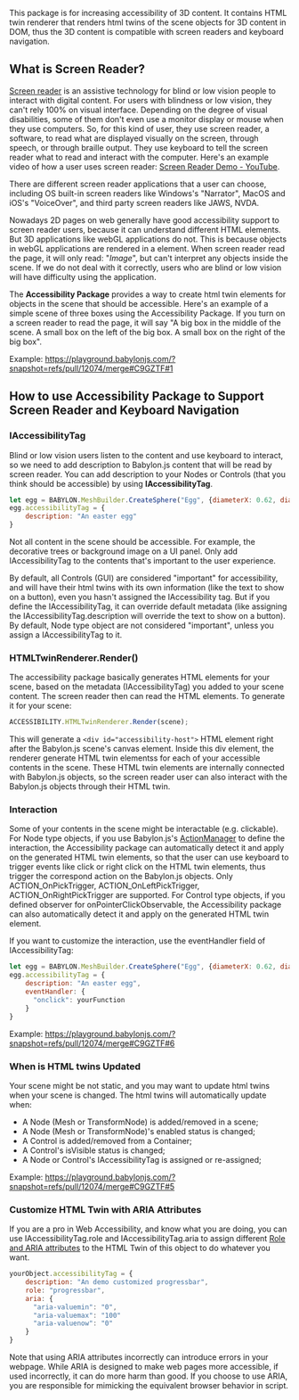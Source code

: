 This package is for increasing accessibility of 3D content. It contains HTML twin renderer that renders html twins of the scene objects for 3D content in DOM, thus the 3D content is compatible with screen readers and keyboard navigation.

## What is Screen Reader?

[Screen reader](https://en.wikipedia.org/wiki/Screen_reader) is an assistive technology for blind or low vision people to interact with digital content. For users with blindness or low vision, they can't rely 100% on visual interface. Depending on the degree of visual disabilities, some of them don't even use a monitor display or mouse when they use computers. So, for this kind of user, they use screen reader, a software, to read what are displayed visually on the screen, through speech, or through braille output. They use keyboard to tell the screen reader what to read and interact with the computer. Here's an example video of how a user uses screen reader: [Screen Reader Demo - YouTube](https://www.youtube.com/watch?v=q_ATY9gimOM&ab_channel=SLCCUniversalAccess).

There are different screen reader applications that a user can choose, including OS built-in screen readers like Windows's "Narrator", MacOS and iOS's "VoiceOver", and third party screen readers like JAWS, NVDA.

Nowadays 2D pages on web generally have good accessibility support to screen reader users, because it can understand different HTML elements. But 3D applications like webGL applications do not. This is because objects in webGL applications are rendered in a <canvas> element. When screen reader read the page, it will only read: "*Image*", but can't interpret any objects inside the scene. If we do not deal with it correctly, users who are blind or low vision will have difficulty using the application.

The **Accessibility Package** provides a way to create html twin elements for objects in the scene that should be accessible. Here's an example of a simple scene of three boxes using the Accessibility Package. If you turn on a screen reader to read the page, it will say "A big box in the middle of the scene. A small box on the left of the big box. A small box on the right of the big box".

Example:
https://playground.babylonjs.com/?snapshot=refs/pull/12074/merge#C9GZTF#1

## How to use Accessibility Package to Support Screen Reader and Keyboard Navigation

### IAccessibilityTag

Blind or low vision users listen to the content and use keyboard to interact, so we need to add description to Babylon.js content that will be read by screen reader. You can add description to your Nodes or Controls (that you think should be accessible) by using **IAccessibilityTag**.

```javascript
let egg = BABYLON.MeshBuilder.CreateSphere("Egg", {diameterX: 0.62, diameterY: 0.8, diameterZ: 0.6}, scene);
egg.accessibilityTag = {
    description: "An easter egg"
}
```

Not all content in the scene should be accessible. For example, the decorative trees or background image on a UI panel. Only add IAccessibilityTag to the contents that's important to the user experience.

By default, all Controls (GUI) are considered "important" for accessibility, and will have their html twins with its own information (like the text to show on a button), even you hasn't assigned the IAccessibility tag. But if you define the IAccessibilityTag, it can override default metadata (like assigning the IAccessibilityTag.description will override the text to show on a button). By default, Node type object are not considered "important", unless you assign a IAccessibilityTag to it.

### HTMLTwinRenderer.Render()

The accessibility package basically generates HTML elements for your scene, based on the metadata (IAccessibilityTag) you added to your scene content. The screen reader then can read the HTML elements. To generate it for your scene:

```javascript
ACCESSIBILITY.HTMLTwinRenderer.Render(scene);
```

This will generate a `<div id="accessibility-host">` HTML element right after the Babylon.js scene's canvas element. Inside this div element, the renderer generate HTML twin elementss for each of your accessible contents in the scene. These HTML twin elements are internally connected with Babylon.js objects, so the screen reader user can also interact with the Babylon.js objects through their HTML twin.

### Interaction

Some of your contents in the scene might be interactable (e.g. clickable). For Node type objects, if you use Babylon.js's [ActionManager](https://doc.babylonjs.com/divingDeeper/events/actions) to define the interaction, the Accessibility package can automatically detect it and apply on the generated HTML twin elements, so that the user can use keyboard to trigger events like click or right click on the HTML twin elements, thus trigger the correspond action on the Babylon.js objects. Only ACTION_OnPickTrigger, ACTION_OnLeftPickTrigger, ACTION_OnRightPickTrigger are supported. For Control type objects, if you defined observer for onPointerClickObservable, the Accessibility package can also automatically detect it and apply on the generated HTML twin element.

If you want to customize the interaction, use the eventHandler field of IAccessibilityTag:

```javascript
let egg = BABYLON.MeshBuilder.CreateSphere("Egg", {diameterX: 0.62, diameterY: 0.8, diameterZ: 0.6}, scene);
egg.accessibilityTag = {
    description: "An easter egg",
    eventHandler: {
      "onclick": yourFunction
    }
}
```
Example:
https://playground.babylonjs.com/?snapshot=refs/pull/12074/merge#C9GZTF#6

### When is HTML twins Updated
Your scene might be not static, and you may want to update html twins when your scene is changed. The html twins will automatically update when:

- A Node (Mesh or TransformNode) is added/removed in a scene;
- A Node (Mesh or TransformNode)'s enabled status is changed;
- A Control is added/removed from a Container;
- A Control's isVisible status is changed;
- A Node or Control's IAccessibilityTag is assigned or re-assigned;

Example:
https://playground.babylonjs.com/?snapshot=refs/pull/12074/merge#C9GZTF#5

### Customize HTML Twin with ARIA Attributes
If you are a pro in Web Accessibility, and know what you are doing, you can use IAccessibilityTag.role and IAccessibilityTag.aria to assign different [Role and ARIA attributes](https://developer.mozilla.org/en-US/docs/Web/Accessibility/ARIA) to the HTML Twin of this object to do whatever you want.

```javascript
yourObject.accessibilityTag = {
    description: "An demo customized progressbar",
    role: "progressbar",
    aria: {
      "aria-valuemin": "0",
      "aria-valuemax": "100"
      "aria-valuenow": "0"
    }
}
```

Note that using ARIA attributes incorrectly can introduce errors in your webpage. While ARIA is designed to make web pages more accessible, if used incorrectly, it can do more harm than good. If you choose to use ARIA, you are responsible for mimicking the equivalent browser behavior in script.
